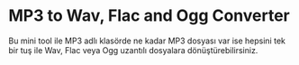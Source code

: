 # MP3 to Wav, Flac and Ogg Converter
Bu mini tool ile MP3 adlı klasörde ne kadar MP3 dosyası var ise hepsini tek bir tuş ile
Wav, Flac veya Ogg uzantılı dosyalara dönüştürebilirsiniz. 
